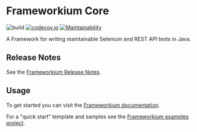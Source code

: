 # Frameworkium Core

![build](https://github.com/frameworkium/frameworkium-core/workflows/frameworkium%20build/badge.svg)
[![codecov.io][codecov-svg]][codecov]
[![Maintainability][cc-badge]][codeclimate]

A Framework for writing maintainable Selenium and REST API tests in Java.

## Release Notes

See the [Frameworkium Release Notes][release-notes].

## Usage

To get started you can visit the [Frameworkium documentation][guidance].

For a "quick start" template and samples see the [Frameworkium examples project][frameworkium-eg].

[status-svg]: https://travis-ci.org/Frameworkium/frameworkium-core.svg?branch=master
[status]: https://travis-ci.org/Frameworkium/frameworkium-core
[codecov-svg]: https://codecov.io/gh/Frameworkium/frameworkium-core/branch/master/graph/badge.svg
[codecov]: https://codecov.io/gh/Frameworkium/frameworkium-core
[codeclimate]: https://codeclimate.com/github/Frameworkium/frameworkium-core/maintainability
[cc-badge]: https://api.codeclimate.com/v1/badges/72b73eb5861ba89d9d6d/maintainability
[release-notes]: https://github.com/Frameworkium/frameworkium-core/releases
[frameworkium-eg]: https://github.com/Frameworkium/frameworkium-examples
[guidance]: https://frameworkium.github.io
